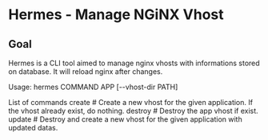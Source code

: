 Hermes - Manage NGiNX Vhost
===========================

Goal
----

Hermes is a CLI tool aimed to manage nginx vhosts with informations stored on database. It will reload nginx after changes.

Usage:
  hermes COMMAND APP [--vhost-dir PATH]

List of commands
  create    # Create a new vhost for the given application. If the vhost already exist, do nothing.
  destroy   # Destroy the app vhost if exist.
  update    # Destroy and create a new vhost for the given application with updated datas.
